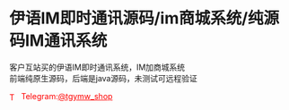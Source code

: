 # 伊语IM即时通讯源码/im商城系统/纯源码IM通讯系统

客户互站买的伊语IM即时通讯系统，IM加商城系统<br>前端纯原生源码，后端是java源码，未测试可远程验证<br>




<p style="color: red;"><img src="https://cdn-icons-png.flaticon.com/512/2111/2111646.png" alt="Telegram Icon" style="width: 16px; vertical-align: middle; margin-right: 5px;">Telegram:<a href="https://t.me/tgymw_shop" style="color: red;">@tgymw_shop</a></p>
